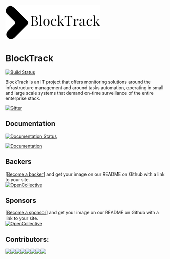 [![Logo Blocktrack](/BlockTrack.png)](https://blocktrack.ml) 

# BlockTrack
[![Build Status](https://travis-ci.org/blocktrack-ml/Blocktrack.svg?branch=master)](https://travis-ci.org/blocktrack-ml/Blocktrack)

BlockTrack is an IT project that offers monitoring solutions around the infrastructure management and around tasks automation, operating in small and large scale systems that demand on-time surveillance of the entire enterprise stack.

[![Gitter](https://badges.gitter.im/BlockTrack_ml/community.svg)](https://gitter.im/BlockTrack_ml/community?utm_source=badge&utm_medium=badge&utm_campaign=pr-badge)

## Documentation
[![Documentation Status](https://readthedocs.org/projects/blocktrack/badge/?version=latest)](https://blocktrack.readthedocs.io/en/latest/?badge=latest) 
  
[![Documentation](https://media.readthedocs.com/corporate/img/header-logo.png)](https://blocktrack.readthedocs.io/en/latest/)  
 

## Backers  
[[Become a backer](https://opencollective.com/blocktrack#backer)] and get your image on our README on Github with a link to your site.  
[![OpenCollective](https://opencollective.com/blocktrack/backers/badge.svg)](#backers)   


## Sponsors  
[[Become a sponsor](https://opencollective.com/blocktrack#sponsor)] and get your image on our README on Github with a link to your site.  
[![OpenCollective](https://opencollective.com/blocktrack/sponsors/badge.svg)](#sponsors)  

## Contributors:
[![](https://sourcerer.io/fame/Hamza2404/blocktrack-ml/blocktrack/images/0)](https://sourcerer.io/fame/Hamza2404/blocktrack-ml/blocktrack/links/0)[![](https://sourcerer.io/fame/Hamza2404/blocktrack-ml/blocktrack/images/1)](https://sourcerer.io/fame/Hamza2404/blocktrack-ml/blocktrack/links/1)[![](https://sourcerer.io/fame/Hamza2404/blocktrack-ml/blocktrack/images/2)](https://sourcerer.io/fame/Hamza2404/blocktrack-ml/blocktrack/links/2)[![](https://sourcerer.io/fame/Hamza2404/blocktrack-ml/blocktrack/images/3)](https://sourcerer.io/fame/Hamza2404/blocktrack-ml/blocktrack/links/3)[![](https://sourcerer.io/fame/Hamza2404/blocktrack-ml/blocktrack/images/4)](https://sourcerer.io/fame/Hamza2404/blocktrack-ml/blocktrack/links/4)[![](https://sourcerer.io/fame/Hamza2404/blocktrack-ml/blocktrack/images/5)](https://sourcerer.io/fame/Hamza2404/blocktrack-ml/blocktrack/links/5)[![](https://sourcerer.io/fame/Hamza2404/blocktrack-ml/blocktrack/images/6)](https://sourcerer.io/fame/Hamza2404/blocktrack-ml/blocktrack/links/6)[![](https://sourcerer.io/fame/Hamza2404/blocktrack-ml/blocktrack/images/7)](https://sourcerer.io/fame/Hamza2404/blocktrack-ml/blocktrack/links/7)
